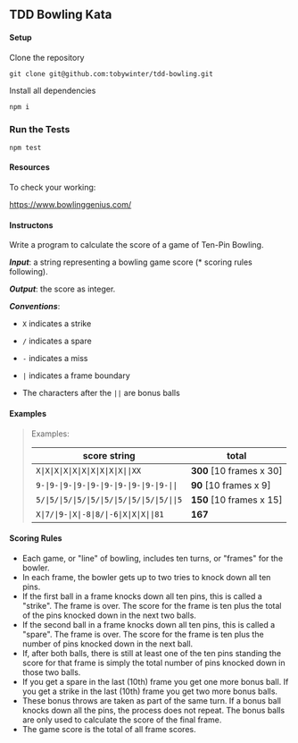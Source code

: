 TDD Bowling Kata 
----------------


#### Setup

Clone the repository

```
git clone git@github.com:tobywinter/tdd-bowling.git
```

Install all dependencies

```
npm i
```

### Run the Tests

```
npm test
```


#### Resources

To check your working:

https://www.bowlinggenius.com/


#### Instructons

Write a program to calculate the score of a game of Ten-Pin Bowling.

***Input***: a string representing a bowling game score (* scoring rules following).

***Output***: the score as integer.

***Conventions***:

* `X` indicates a strike

* `/` indicates a spare

* `-` indicates a miss

* `|` indicates a frame boundary

* The characters after the `||` are bonus balls


#### Examples

> Examples:
>
> score string | total
> --- | ---
> `X\|X\|X\|X\|X\|X\|X\|X\|X\|X\|\|XX`| **300** [10 frames x 30]
> `9-\|9-\|9-\|9-\|9-\|9-\|9-\|9-\|9-\|9-\|\|` | **90** [10 frames x 9]
> `5/\|5/\|5/\|5/\|5/\|5/\|5/\|5/\|5/\|5/\|\|5` | **150** [10 frames x 15]
> `X\|7/\|9-\|X\|-8\|8/\|-6\|X\|X\|X\|\|81` | **167**

#### Scoring Rules

- Each game, or "line" of bowling, includes ten turns, or "frames" for the bowler.
- In each frame, the bowler gets up to two tries to knock down all ten pins.
- If the first ball in a frame knocks down all ten pins, this is called a "strike". The frame is over. The score for the frame is ten plus the total of the pins knocked down in the next two balls.
- If the second ball in a frame knocks down all ten pins, this is called a "spare". The frame is over. The score for the frame is ten plus the number of pins knocked down in the next ball.
- If, after both balls, there is still at least one of the ten pins standing the score for that frame is simply the total number of pins knocked down in those two balls.
- If you get a spare in the last (10th) frame you get one more bonus ball. If you get a strike in the last (10th) frame you get two more bonus balls.
- These bonus throws are taken as part of the same turn. If a bonus ball knocks down all the pins, the process does not repeat. The bonus balls are only used to calculate the score of the final frame.
- The game score is the total of all frame scores.
